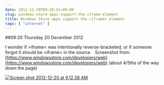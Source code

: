 ```yaml
---
date: 2012-12-20T09:20:51+09:00
slug: windows-store-apps-support-the-iframe-element
title: Windows Store apps support the >iframe< element
tags: [ "internet" ]
---
```


##09:20 Thursday 20 December 2012

I wonder if >iframe< was intentionally reverse-bracketed, or if someone forgot it should be &lt;iframe&gt; in the source.   Screenshot from:  [https://www.windowsstore.com/developers/web](https://www.windowsstore.com/developers/web) (about 4/5ths of the way down the page)

[![Screen shot 2012-12-20 at 9.12.38 AM](/images/2012/12/Screen-shot-2012-12-20-at-9.12.38-AM.png)](https://robnugen.com/blog/2012/12/20/windows-store-apps-support-the-iframe-element/screen-shot-2012-12-20-at-9-12-38-am/)
